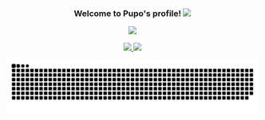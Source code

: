 <div align="center">
 
<h3>
  Welcome to Pupo's profile!
  <img src="https://media.giphy.com/media/hvRJCLFzcasrR4ia7z/giphy.gif" width="28">
</h3>

<p>
  <img src="https://readme-typing-svg.herokuapp.com?color=%2336BCF7&center=true&vCenter=true&lines=Make+each+day+your+masterpiece."></a>
</p>


  <a href="https://github.com/devpupo">
  <img height="180em" src="https://github-readme-stats.vercel.app/api?username=devpupo&show_icons=true&theme=cobalt&include_all_commits=true&count_private=true"/>
  <img height="180em" src="https://github-readme-stats.vercel.app/api/top-langs/?username=devpupo&layout=compact&langs_count=7&theme=cobalt"/>
  
 
  ![Snake animation](https://github.com/devpupo/devpupo/blob/output/github-contribution-grid-snake.svg)
 
</div>

